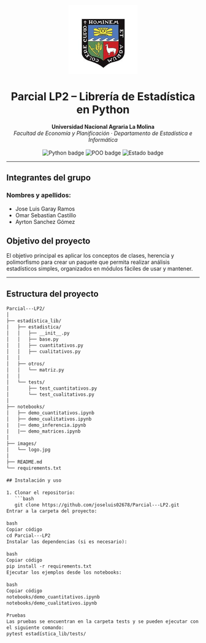 <p align="center">
  <img src="https://raw.githubusercontent.com/joseluis02678/Parcial---LP2/main/images/logo.jpg" alt="Logo UNALM" width="180">
</p>

<h1 align="center">Parcial LP2 – Librería de Estadística en Python</h1>

<p align="center">
  <b>Universidad Nacional Agraria La Molina</b><br>
  <i>Facultad de Economía y Planificación · Departamento de Estadística e Informática</i><br><br>
  <img src="https://img.shields.io/badge/Python-3.12-blue?logo=python" alt="Python badge">
  <img src="https://img.shields.io/badge/POO-Programación%20Orientada%20a%20Objetos-green" alt="POO badge">
  <img src="https://img.shields.io/badge/Estado-En%20Desarrollo-orange" alt="Estado badge">
</p>

---

## Integrantes del grupo
### Nombres y apellidos:
- Jose Luis Garay Ramos	
- Omar Sebastian Castillo	
- Ayrton Sanchez Gómez	


## Objetivo del proyecto

El objetivo principal es aplicar los conceptos de clases, herencia y polimorfismo para crear un paquete que permita realizar análisis estadísticos simples, organizados en módulos fáciles de usar y mantener.

---

## Estructura del proyecto

```text
Parcial---LP2/
│
├── estadística_lib/
│   ├── estadistica/
│   │   ├── __init__.py
│   │   ├── base.py
│   │   ├── cuantitativos.py
│   │   ├── cualitativos.py
│   │
│   ├── otros/
│   │   └── matriz.py
│   │
│   └── tests/
│       ├── test_cuantitativos.py
│       └── test_cualitativos.py
│
├── notebooks/
│   ├── demo_cuantitativos.ipynb
│   ├── demo_cualitativos.ipynb
|   |── demo_inferencia.ipynb
|   |── demo_matrices.ipynb
│
├── images/
│   └── logo.jpg
│
├── README.md
└── requirements.txt

## Instalación y uso

1. Clonar el repositorio:
   ```bash
   git clone https://github.com/joseluis02678/Parcial---LP2.git
Entrar a la carpeta del proyecto:

bash
Copiar código
cd Parcial---LP2
Instalar las dependencias (si es necesario):

bash
Copiar código
pip install -r requirements.txt
Ejecutar los ejemplos desde los notebooks:

bash
Copiar código
notebooks/demo_cuantitativos.ipynb
notebooks/demo_cualitativos.ipynb

Pruebas
Las pruebas se encuentran en la carpeta tests y se pueden ejecutar con el siguiente comando:
pytest estadística_lib/tests/


